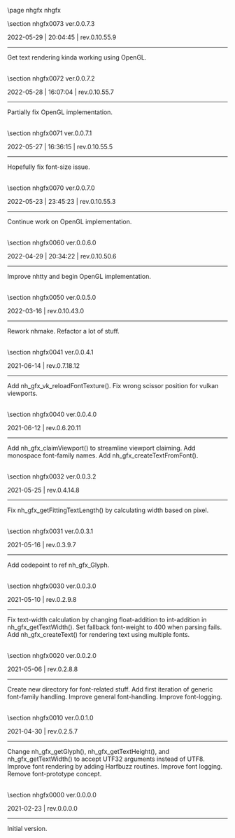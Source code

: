 \page nhgfx nhgfx

<div style="max-width:700px;">

\section nhgfx0073 ver.0.0.7.3

2022-05-29 | 20:04:45 | rev.0.10.55.9

 ---

 Get text rendering kinda working using OpenGL.

<br>\section nhgfx0072 ver.0.0.7.2

2022-05-28 | 16:07:04 | rev.0.10.55.7

 ---

 Partially fix OpenGL implementation.

<br>\section nhgfx0071 ver.0.0.7.1

2022-05-27 | 16:36:15 | rev.0.10.55.5

 ---

 Hopefully fix font-size issue.

<br>\section nhgfx0070 ver.0.0.7.0

2022-05-23 | 23:45:23 | rev.0.10.55.3

 ---

 Continue work on OpenGL implementation.

<br>\section nhgfx0060 ver.0.0.6.0

2022-04-29 | 20:34:22 | rev.0.10.50.6

 ---

 Improve nhtty and begin OpenGL implementation.



<br>\section nhgfx0050 ver.0.0.5.0

2022-03-16 | rev.0.10.43.0

 ---

 Rework nhmake. Refactor a lot of stuff.

<br>\section nhgfx0041 ver.0.0.4.1

2021-06-14 | rev.0.7.18.12

 ---

 Add nh_gfx_vk_reloadFontTexture(). Fix wrong scissor position for vulkan viewports.

<br>\section nhgfx0040 ver.0.0.4.0

2021-06-12 | rev.0.6.20.11

 ---

 Add nh_gfx_claimViewport() to streamline viewport claiming. Add monospace font-family names. Add nh_gfx_createTextFromFont().

<br>\section nhgfx0032 ver.0.0.3.2

2021-05-25 | rev.0.4.14.8

 ---

 Fix nh_gfx_getFittingTextLength() by calculating width based on pixel.

<br>\section nhgfx0031 ver.0.0.3.1

2021-05-16 | rev.0.3.9.7

 ---

 Add codepoint to ref nh_gfx_Glyph.

<br>\section nhgfx0030 ver.0.0.3.0

2021-05-10 | rev.0.2.9.8

 ---

 Fix text-width calculation by changing float-addition to int-addition in nh_gfx_getTextWidth(). Set fallback font-weight to 400 when parsing fails. Add nh_gfx_createText() for rendering text using multiple fonts.

<br>\section nhgfx0020 ver.0.0.2.0

2021-05-06 | rev.0.2.8.8

 ---

 Create new directory for font-related stuff. Add first iteration of generic font-family handling. Improve general font-handling. Improve font-logging.

<br>\section nhgfx0010 ver.0.0.1.0

2021-04-30 | rev.0.2.5.7

 ---

 Change nh_gfx_getGlyph(), nh_gfx_getTextHeight(), and nh_gfx_getTextWidth() to accept UTF32 arguments instead of UTF8. Improve font rendering by adding Harfbuzz routines. Improve font logging. Remove font-prototype concept.

<br>\section nhgfx0000 ver.0.0.0.0

2021-02-23 | rev.0.0.0.0

 ---

 Initial version.

<br></div>